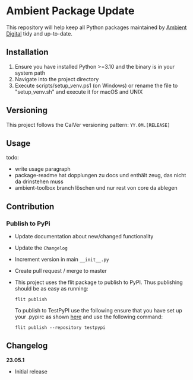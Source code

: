 # Ambient Package Update

This repository will help keep all Python packages maintained by 
[Ambient Digital](https://ambient.digital) tidy and up-to-date.

## Installation

1. Ensure you have installed Python >=3.10 and the binary is in your system path
2. Navigate into the project directory
3. Execute scripts/setup_venv.ps1 (on Windows) or rename the file to "setup_venv.sh" and execute it for macOS and UNIX

## Versioning

This project follows the CalVer versioning pattern: `YY.0M.[RELEASE]`

## Usage

todo:
- write usage paragraph
- package-readme hat dopplungen zu docs und enthält zeug, das nicht da drinstehen muss
- ambient-toolbox branch löschen und nur rest von core da ablegen

## Contribution

### Publish to PyPi

- Update documentation about new/changed functionality

- Update the `Changelog`

- Increment version in main `__init__.py`

- Create pull request / merge to master

- This project uses the flit package to publish to PyPI. Thus publishing should be as easy as running:
  ```
  flit publish
  ```

  To publish to TestPyPI use the following ensure that you have set up your .pypirc as
  shown [here](https://flit.readthedocs.io/en/latest/upload.html#using-pypirc) and use the following command:

  ```
  flit publish --repository testpypi
  ```

## Changelog

**23.05.1**
* Initial release